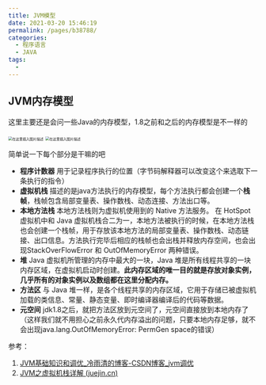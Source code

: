 ```yaml
---
title: JVM模型
date: 2021-03-20 15:46:19
permalink: /pages/b38788/
categories:
  - 程序语言
  - JAVA
tags:
  - 
---
```


## JVM内存模型

这里主要还是会问一些Java的内存模型，1.8之前和之后的内存模型是不一样的

<img src="https://img.xiaoyou66.com/2021/03/23/3c6944d4abc54.png" alt="在这里插入图片描述" style="zoom:50%;" />

<img src="https://img.xiaoyou66.com/2021/03/23/0a4fc0f52a05b.png" alt="在这里插入图片描述" style="zoom:50%;" />

简单说一下每个部分是干嘛的吧

- **程序计数器**  用于记录程序执行的位置（字节码解释器可以改变这个来选取下一条执行的指令）
- **虚拟机栈**  描述的是java方法执行的内存模型，每个方法执行都会创建一个**栈帧**，栈帧包含局部变量表、操作数栈、动态连接、方法出口等。
- **本地方法栈**  本地方法栈则为虚拟机使用到的 Native 方法服务。 在 HotSpot 虚拟机中和 Java 虚拟机栈合二为一，本地方法被执行的时候，在本地方法栈也会创建一个栈帧，用于存放该本地方法的局部变量表、操作数栈、动态链接、出口信息。方法执行完毕后相应的栈帧也会出栈并释放内存空间，也会出现StackOverFlowError 和 OutOfMemoryError 两种错误。
- **堆**  Java 虚拟机所管理的内存中最大的一块，Java 堆是所有线程共享的一块内存区域，在虚拟机启动时创建。**此内存区域的唯一目的就是存放对象实例，几乎所有的对象实例以及数组都在这里分配内存。**
- **方法区**   与 Java 堆一样，是各个线程共享的内存区域，它用于存储已被虚拟机加载的类信息、常量、静态变量、即时编译器编译后的代码等数据。
- **元空间**  jdk1.8之后，就把方法区放到元空间了，元空间直接放到本地内存了（这样我们就不用担心之前永久代内存溢出的问题，只要本地内存足够，就不会出现java.lang.OutOfMemoryError: PermGen space的错误）

参考：

1. [JVM基础知识和调优_冷雨清的博客-CSDN博客_jvm调优](https://blog.csdn.net/weixin_44777669/article/details/114745089?spm=1001.2014.3001.5502)
2. [JVM之虚拟机栈详解 (juejin.cn)](https://juejin.cn/post/6844903983400632327)

